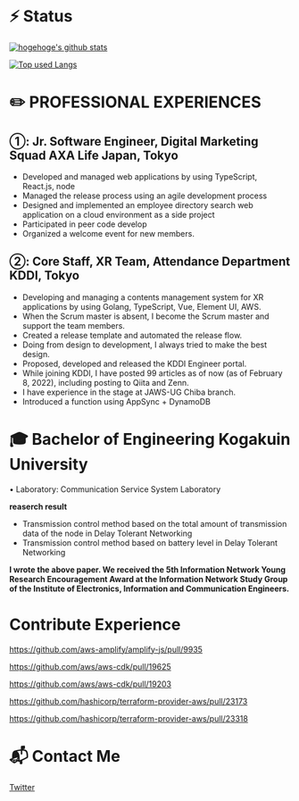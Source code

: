 # ⚡️ Status
<!-- リポジトリステータス -->
[![hogehoge's github stats](https://github-readme-stats.vercel.app/api?username=Yoshiitaka&hide=contribs&count_private=true&show_icons=true&theme=dark)](https://github.com/Yoshiitaka/)

<!-- ソースコード統計 -->
[![Top used Langs](https://github-readme-stats.vercel.app/api/top-langs/?username=Yoshiitaka&layout=compact&theme=dark)](https://github.com/Yoshiitaka/)


# ✏️ PROFESSIONAL EXPERIENCES
## ①: Jr. Software Engineer, Digital Marketing Squad AXA Life Japan, Tokyo 
* Developed and managed web applications by using TypeScript, React.js, node
* Managed the release process using an agile development process 
* Designed and implemented an employee directory search web application on a cloud environment as a side project
* Participated in peer code develop
* Organized a welcome event for new members.

## ②: Core Staff, XR Team, Attendance Department KDDI, Tokyo 
* Developing and managing a contents management system for XR applications by using Golang, TypeScript, Vue, Element UI, AWS. 
* When the Scrum master is absent, I become the Scrum master and support the team members.
* Created a release template and automated the release flow.
* Doing from design to development, I always tried to make the best design.
* Proposed, developed and released the KDDI Engineer portal.
* While joining KDDI, I have posted 99 articles as of now (as of February 8, 2022), including posting to Qiita and Zenn.
* I have experience in the stage at JAWS-UG Chiba branch.
* Introduced a function using AppSync + DynamoDB

# 🎓 Bachelor of Engineering Kogakuin University
• Laboratory: Communication Service System Laboratory

**reaserch result**
* Transmission control method based on the total amount of transmission data of the node in Delay Tolerant Networking
* Transmission control method based on battery level in Delay Tolerant Networking

**I wrote the above paper. We received the 5th Information Network Young Research Encouragement Award at the Information Network Study Group of the Institute of Electronics, Information and Communication Engineers.**


# Contribute Experience

https://github.com/aws-amplify/amplify-js/pull/9935

https://github.com/aws/aws-cdk/pull/19625

https://github.com/aws/aws-cdk/pull/19203

https://github.com/hashicorp/terraform-provider-aws/pull/23173

https://github.com/hashicorp/terraform-provider-aws/pull/23318

# 📬 Contact Me
[Twitter](https://twitter.com/yoshii0110)



